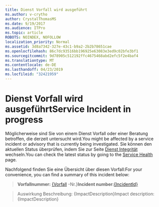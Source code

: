 ```yaml
---
title: Dienst Vorfall wird ausgeführt
ms.author: v-crytho
author: CrystalThomasMS
ms.date: 9/19/2017
ms.audience: ITPro
ms.topic: article
ROBOTS: NOINDEX, NOFOLLOW
localization_priority: Normal
ms.assetid: 3d8a7342-327e-43c1-b9a2-2b2b78651cae
ms.openlocfilehash: 86c7dc93516bb196925e63083e3ed9c02bfe3bf1
ms.sourcegitcommit: 9d78905c512192ffc4675468abd2efc5f2e4baf4
ms.translationtype: MT
ms.contentlocale: de-DE
ms.lasthandoff: 04/23/2019
ms.locfileid: "32421959"
---
```

# <a name="service-incident-in-progress"></a><span data-ttu-id="44e35-102">Dienst Vorfall wird ausgeführt</span><span class="sxs-lookup"><span data-stu-id="44e35-102">Service Incident in progress</span></span>

<span data-ttu-id="44e35-103">Möglicherweise sind Sie von einem Dienst Vorfall oder einer Beratung betroffen, die derzeit untersucht wird.</span><span class="sxs-lookup"><span data-stu-id="44e35-103">You might be affected by a service incident or advisory that is currently being investigated.</span></span> <span data-ttu-id="44e35-104">Sie können den aktuellen Status überprüfen, indem Sie zur Seite [Dienst Integrität](https://admin.microsoft.com/adminportal/home#/servicehealth) wechseln.</span><span class="sxs-lookup"><span data-stu-id="44e35-104">You can check the latest status by going to the [Service Health](https://admin.microsoft.com/adminportal/home#/servicehealth) page.</span></span> 
  
<span data-ttu-id="44e35-105">Nachfolgend finden Sie eine Übersicht über diesen Vorfall:</span><span class="sxs-lookup"><span data-stu-id="44e35-105">For your convenience, you can find a summary of this incident below:</span></span>
  
> <span data-ttu-id="44e35-106">**Vorfallnummer:** [{Vorfall](https://admin.microsoft.com/adminportal/home#/servicehealth) -Nr.}</span><span class="sxs-lookup"><span data-stu-id="44e35-106">**Incident number:**[{IncidentId}](https://admin.microsoft.com/adminportal/home#/servicehealth)</span></span>
    
> <span data-ttu-id="44e35-107">Auswirkung Beschreibung: {ImpactDescription}</span><span class="sxs-lookup"><span data-stu-id="44e35-107">Impact description: {ImpactDescription}</span></span>
    

